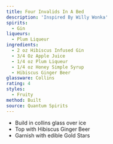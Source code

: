 ```yaml
---
title: Four Invalids In A Bed
description: 'Inspired By Willy Wonka'
spirits:
  - Gin
liqueurs:
  - Plum Liqueur
ingredients:
  - 2 oz Hibiscus Infused Gin
  - 3/4 Oz Apple Juice
  - 1/4 oz Plum Liqueur
  - 1/4 oz Honey Simple Syrup
  - Hibiscus Ginger Beer
glassware: Collins
rating: 4
styles:
  - Fruity
method: Built
source: Quantum Spirits
---
```


- Build in collins glass over ice
- Top with Hibiscus Ginger Beer
- Garnish with edible Gold Stars